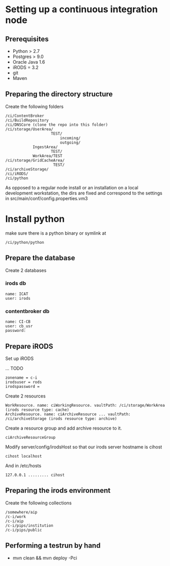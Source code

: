 # Setting up a continuous integration node

## Prerequisites

* Python > 2.7
* Postgres > 9.0
* Oracle Java 1.6
* iRODS = 3.2
* git
* Maven



## Preparing the directory structure

Create the following folders

    /ci/ContentBroker
    /ci/BuildRepository
    /ci/DNSCore (clone the repo into this folder)
    /ci/storage/UserArea/
                        TEST/
                            incoming/
                            outgoing/
                IngestArea/
                        TEST/
                WorkArea/TEST
    /ci/storage/GridCacheArea/
                         TEST/
    /ci/archiveStorage/
    /ci/iRODS/
    /ci/python
                         
As opposed to a regular node install or an installation on a local development workstation,
the dirs are fixed and correspond to the settings in src/main/conf/config.properties.vm3

# Install python

make sure there is a python binary or symlink at

    /ci/python/python

## Prepare the database

Create 2 databases

### irods db

    name: ICAT
    user: irods

### contentbroker db

    name: CI-CB
    user: cb_usr
    password: 

## Prepare iRODS

Set up iRODS

... TODO

    zonename = c-i
    irodsuser = rods
    irodspassword = 

Create 2 resources 

    WorkResource. name: ciWorkingResource. vaultPath: /ci/storage/WorkArea (irods resource type: cache)
    ArchiveResource. name: ciArchiveResource ... vaultPath: /ci/archiveStorage (irods resource type: archive)

Create a resource group and add archive resource to it.

    ciArchiveResourceGroup 

Modify server/config/irodsHost so that our irods server hostname is cihost

    cihost localhost
    
And in /etc/hosts

    127.0.0.1 ......... cihost

## Preparing the irods environment

Create the following collections

    /somewhere/aip
    /c-i/work
    /c-i/aip
    /c-i/pips/institution
    /c-i/pips/public




## Performing a testrun by hand

* mvn clean && mvn deploy -Pci





